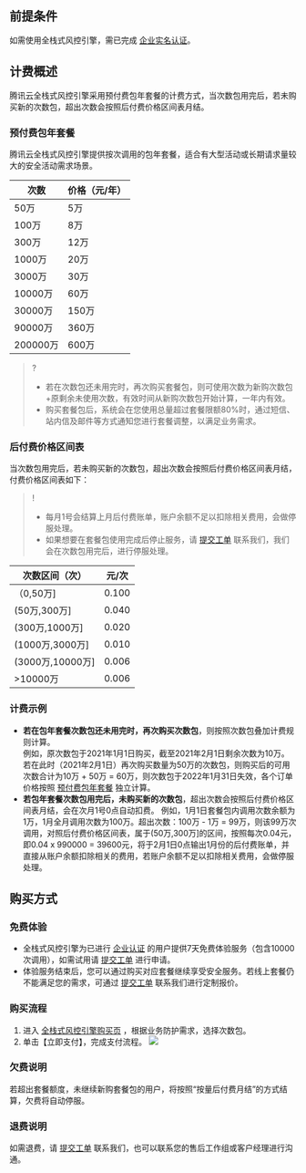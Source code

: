 ## 前提条件
如需使用全栈式风控引擎，需已完成 [企业实名认证](https://cloud.tencent.com/document/product/378/10496)。 

## 计费概述
腾讯云全栈式风控引擎采用预付费包年套餐的计费方式，当次数包用完后，若未购买新的次数包，超出次数会按照后付费价格区间表月结。

[](id:yff)
### 预付费包年套餐
腾讯云全栈式风控引擎提供按次调用的包年套餐，适合有大型活动或长期请求量较大的安全活动需求场景。

| 次数| 价格（元/年） | 
|---------|---------|
| 50万 | 5万 |
|100万|8万|
|300万|12万|
|1000万|20万|
|3000万|30万|
|10000万|60万|
|30000万|150万|
|90000万|360万|
|200000万|600万|

>?
>- 若在次数包还未用完时，再次购买套餐包，则可使用次数为新购次数包+原剩余未使用次数，有效时间从新购次数包开始计算，一年内有效。
>- 购买套餐包后，系统会在您使用总量超过套餐限额80%时，通过短信、站内信及邮件等方式通知您进行套餐调整，以满足业务需求。	

### 后付费价格区间表
当次数包用完后，若未购买新的次数包，超出次数会按照后付费价格区间表月结，付费价格区间表如下：
>!
>- 每月1号会结算上月后付费账单，账户余额不足以扣除相关费用，会做停服处理。
>- 如果想要在套餐包使用完成后停止服务，请 [提交工单](https://console.cloud.tencent.com/workorder/category?level1_id=141&level2_id=645&source=0&data_title=%E6%B4%BB%E5%8A%A8%E9%98%B2%E5%88%B7AA&level3_id=646&radio_title=%E7%BD%91%E7%AB%99%E5%8A%9F%E8%83%BD&queue=15&scene_code=30264&step=2) 联系我们，我们会在次数包用完后，进行停服处理。

| 次数区间（次） | 元/次 | 
|---------|---------| 
|（0,50万]|	0.100| 
|(50万,300万]|	0.040| 
|(300万,1000万]|	0.020| 
|(1000万,3000万]	|0.010| 
|(3000万,10000万]|	0.006| 
|>10000万	|0.006| 


### 计费示例
- **若在包年套餐次数包还未用完时，再次购买次数包**，则按照次数包叠加计费规则计算。  
例如，原次数包于2021年1月1日购买，截至2021年2月1日剩余次数为10万。若在此时（2021年2月1日）再次购买数量为50万的次数包，则购买后的可用次数合计为10万 + 50万 = 60万，则次数包于2022年1月31日失效，各个订单价格按照 [预付费包年套餐](#yff) 独立计算。
- **若包年套餐次数包用完后，未购买新的次数包**，超出次数会按照后付费价格区间表月结，会在次月1号0点自动扣费。 
 例如，1月1日套餐包内调用次数余额为1万，1月全月调用次数为100万。超出次数：100万 - 1万 = 99万，则该99万次调用，对照后付费价格区间表，属于(50万,300万]的区间，按照每次0.04元，即0.04 x 990000 = 39600元，将于2月1日0点输出1月份的后付费账单，并直接从账户余额扣除相关的费用，若账户余额不足以扣除相关费用，会做停服处理。 


## 购买方式
### 免费体验 
- 全栈式风控引擎为已进行 [企业认证](https://cloud.tencent.com/document/product/378/10496) 的用户提供7天免费体验服务（包含10000次调用），如需试用请 [提交工单](https://console.cloud.tencent.com/workorder/category?level1_id=141&level2_id=645&source=0&data_title=%E6%B4%BB%E5%8A%A8%E9%98%B2%E5%88%B7AA&level3_id=646&radio_title=%E7%BD%91%E7%AB%99%E5%8A%9F%E8%83%BD&queue=15&scene_code=30264&step=2) 进行申请。 
- 体验服务结束后，您可以通过购买对应套餐继续享受安全服务。若线上套餐仍不能满足您的需求，可通过 [提交工单](https://console.cloud.tencent.com/workorder/category?level1_id=141&level2_id=645&source=0&data_title=T-Sec-%E5%A4%A9%E5%BE%A1%E6%B4%BB%E5%8A%A8%E9%98%B2%E5%88%B7&level3_id=654&radio_title=%E4%BB%B7%E6%A0%BC%E5%92%A8%E8%AF%A2&queue=3&scene_code=30276&step=2) 联系我们进行定制报价。 

### 购买流程 
1. 进入 [全栈式风控引擎购买页](https://buy.cloud.tencent.com/rce?buy-config=access) ，根据业务防护需求，选择次数包。 
2. 单击【立即支付】，完成支付流程。 
![](https://main.qcloudimg.com/raw/615b78e53f30b059e1d520e23a6302fb.png) 


### 欠费说明
若超出套餐额度，未继续新购套餐包的用户，将按照“按量后付费月结”的方式结算，欠费将自动停服。


### 退费说明
如需退费，请 [提交工单](https://console.cloud.tencent.com/workorder/category?level1_id=141&level2_id=645&source=0&data_title=%E6%B4%BB%E5%8A%A8%E9%98%B2%E5%88%B7AA&level3_id=646&radio_title=%E7%BD%91%E7%AB%99%E5%8A%9F%E8%83%BD&queue=15&scene_code=30264&step=2) 联系我们，也可以联系您的售后工作组或客户经理进行沟通。
